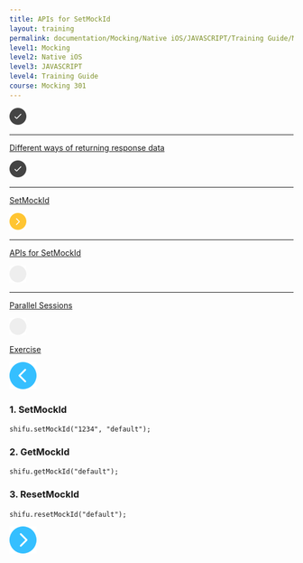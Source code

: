 ```yaml
---
title: APIs for SetMockId
layout: training
permalink: documentation/Mocking/Native iOS/JAVASCRIPT/Training Guide/Mocking 301/APIs for SetMockId
level1: Mocking
level2: Native iOS
level3: JAVASCRIPT
level4: Training Guide
course: Mocking 301
---
```

<div class="sidebar">
<div class="training-doc-link">
<div class ="training-doc-link-left">
<img class="training-doc-link-left__img" src="/images/training/checked.png" srcset="/images/training/checked@2x.png 2x, /images/training/checked@3x.png 3x" /><hr class="training-doc-link-left__hr training-doc-link-left__hr-completed" /></div>
<p class="training-doc-link__text">
<a class="training-doc-link__text-completed" href="./Different ways of returning response data">Different ways of returning response data</a></p>
</div>
<div class="training-doc-link">
<div class ="training-doc-link-left">
<img class="training-doc-link-left__img" src="/images/training/checked.png" srcset="/images/training/checked@2x.png 2x, /images/training/checked@3x.png 3x" /><hr class="training-doc-link-left__hr training-doc-link-left__hr-completed" /></div>
<p class="training-doc-link__text">
<a class="training-doc-link__text-completed" href="./SetMockId">SetMockId</a></p>
</div>
<div class="training-doc-link">
<div class ="training-doc-link-left">
<img class="training-doc-link-left__img" src="/images/training/actived.png" srcset="/images/training/actived@2x.png 2x, /images/training/actived@3x.png 3x" /><hr class="training-doc-link-left__hr training-doc-link-left__hr-pending" /></div>
<p class="training-doc-link__text">
<a class="training-doc-link__text-current" href="./APIs for SetMockId">APIs for SetMockId</a></p>
</div>
<div class="training-doc-link">
<div class ="training-doc-link-left">
<img class="training-doc-link-left__img" src="/images/training/unread.png" srcset="/images/training/unread@2x.png 2x, /images/training/unread@3x.png 3x" /><hr class="training-doc-link-left__hr training-doc-link-left__hr-pending" /></div>
<p class="training-doc-link__text">
<a class="training-doc-link__text-pending" href="./Parallel Sessions">Parallel Sessions</a></p>
</div>
<div class="training-doc-link">
<div class ="training-doc-link-left">
<img class="training-doc-link-left__img" src="/images/training/unread.png" srcset="/images/training/unread@2x.png 2x, /images/training/unread@3x.png 3x" /></div>
<p class="training-doc-link__text">
<a class="training-doc-link__text-pending" href="./Exercise">Exercise</a></p>
</div>
</div>
<div class="training-doc-nav-btn">
<a href="./SetMockId"><img src="/images/training/btn-left.png" srcset="/images/training/btn-left@2x.png 2x, /images/training/btn-left@3x.png 3x" /></a>
</div>
<div class="training-content markdown">
<h3>1. SetMockId</h3>
<pre><code class="language-js">shifu.setMockId(&quot;1234&quot;, &quot;default&quot;);
</code></pre>
<h3>2. GetMockId</h3>
<pre><code class="language-js">shifu.getMockId(&quot;default&quot;);
</code></pre>
<h3>3. ResetMockId</h3>
<pre><code class="language-js">shifu.resetMockId(&quot;default&quot;);
</code></pre>
</div>
<div class="training-doc-nav-btn">
<a href="./Parallel Sessions"><img src="/images/training/btn-right.png" srcset="/images/training/btn-right@2x.png 2x, /images/training/btn-right@3x.png 3x" /></a>
</div>
